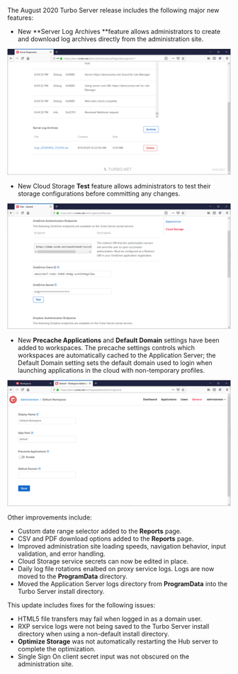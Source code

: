 The August 2020 Turbo Server release includes the following major new features:

- New **Server Log Archives **feature allows administrators to create and download log archives directly from the administration site.

![Turbo Server Log Archives](../../../images/log-archives.png)
- New Cloud Storage **Test** feature allows administrators to test their storage configurations before committing any changes.

![Turbo Server Cloud Storage Test](../../../images/cloud-storage-test.png)

- New **Precache Applications** and **Default Domain** settings have been added to workspaces. The precache settings controls which workspaces are automatically cached to the Application Server; the Default Domain setting sets the default domain used to login when launching applications in the cloud with non-temporary profiles.

![Turbo Server Workspace Settings](../../../images/workspace-settings.png)


Other improvements include:

- Custom date range selector added to the **Reports** page.
- CSV and PDF download options added to the **Reports** page.
- Improved administration site loading speeds, navigation behavior, input validation, and error handling.
- Cloud Storage service secrets can now be edited in place.
- Daily log file rotations enalbed on proxy service logs. Logs are now moved to the **ProgramData** directory.
- Moved the Application Server logs directory from **ProgramData** into the Turbo Server install directory.

This update includes fixes for the following issues:

- HTML5 file transfers may fail when logged in as a domain user.
- RXP service logs were not being saved to the Turbo Server install directory when using a non-default install directory.
- **Optimize Storage** was not automatically restarting the Hub server to complete the optimization.
- Single Sign On client secret input was not obscured on the administration site.



